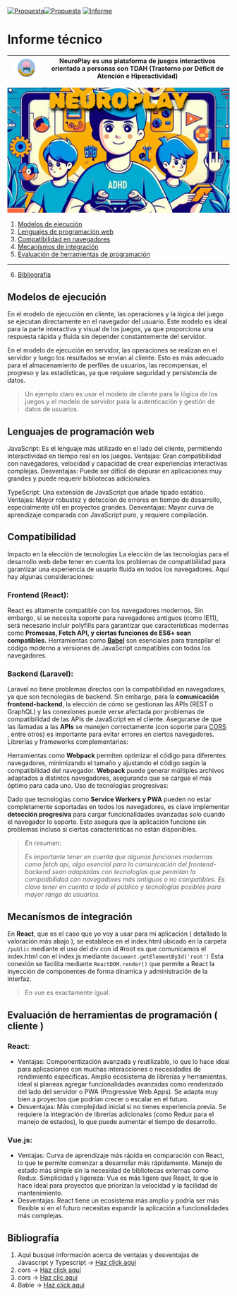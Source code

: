 [![Propuesta](../assets/BotónInicio-s.png)](../index.html)[![Propuesta](../assets/BotónPrpuesta.png)](./Propuesta) [![Informe](../assets/BotónInforme.png)](./Informe)

# Informe técnico  

| <img width="200px" src="../assets/NeuroPlay/NeuroPlay-Photoroom.png"/> | NeuroPlay  es una plataforma de juegos interactivos orientada a personas con TDAH (Trastorno por Déficit de Atención e Hiperactividad)  |
| ----------- | ----------- |

![Banner de la aplicación](../assets/NeuroPlay.png)

1. [Modelos de ejecución](#modelos-de-ejecución)
2. [Lenguajes de programación web](#lenguajes-de-programación-web)
3. [Compatibilidad en navegadores](#compatibilidad)
4. [Mecanísmos de integración](#mecanísmos-de-integración)
5. [Evaluación de herramientas de programación](#evaluación-de-herramientas-de-programación--cliente-)
---
6. [Bibliografía](#bibliografía)

## Modelos de ejecución

En el modelo de ejecución en cliente, las operaciones y la lógica del juego se ejecutan directamente en el navegador del usuario. Este modelo es ideal para la parte interactiva y visual de los juegos, ya que proporciona una respuesta rápida y fluida sin depender constantemente del servidor.

En el modelo de ejecución en servidor, las operaciones se realizan en el servidor y luego los resultados se envían al cliente. Esto es más adecuado para el almacenamiento de perfiles de usuarios, las recompensas, el progreso y las estadísticas, ya que requiere seguridad y persistencia de datos.

> Un ejemplo claro es usar el modelo de cliente para la lógica de los juegos y el modelo de servidor para la autenticación y gestión de datos de usuarios.

## Lenguajes de programación web

JavaScript: Es el lenguaje más utilizado en el lado del cliente, permitiendo interactividad en tiempo real en los juegos. Ventajas: Gran compatibilidad con navegadores, velocidad y capacidad de crear experiencias interactivas complejas. Desventajas: Puede ser difícil de depurar en aplicaciones muy grandes y puede requerir bibliotecas adicionales.

TypeScript: Una extensión de JavaScript que añade tipado estático. Ventajas: Mayor robustez y detección de errores en tiempo de desarrollo, especialmente útil en proyectos grandes. Desventajas: Mayor curva de aprendizaje comparada con JavaScript puro, y requiere compilación.

## Compatibilidad 

Impacto en la elección de tecnologías
La elección de las tecnologías para el desarrollo web debe tener en cuenta los problemas de compatibilidad para garantizar una experiencia de usuario fluida en todos los navegadores. Aquí hay algunas consideraciones:

### Frontend (React):

React es altamente compatible con los navegadores modernos. Sin embargo, si se necesita soporte para navegadores antiguos (como IE11), será necesario incluir polyfills para garantizar que características modernas como **Promesas, Fetch API, y ciertas funciones de ES6+ sean compatibles.**
Herramientas como [**Babel**](https://cli.vuejs.org/guide/browser-compatibility.html) son esenciales para transpilar el código moderno a versiones de JavaScript compatibles con todos los navegadores.

### Backend (Laravel):

Laravel no tiene problemas directos con la compatibilidad en navegadores, ya que son tecnologías de backend. Sin embargo, para la **comunicación frontend-backend**, la elección de cómo se gestionan las APIs (REST o GraphQL) y las conexiones puede verse afectada por problemas de compatibilidad de las APIs de JavaScript en el cliente. Asegurarse de que las llamadas a las **APIs** se manejen correctamente (con soporte para [CORS](https://developer.mozilla.org/en-US/docs/Learn/Tools_and_testing/Cross_browser_testing/Introduction) , entre otros) es importante para evitar errores en ciertos navegadores.
Librerías y frameworks complementarios:

Herramientas como **Webpack** permiten optimizar el código para diferentes navegadores, minimizando el tamaño y ajustando el código según la compatibilidad del navegador. **Webpack** puede generar múltiples archivos adaptados a distintos navegadores, asegurando que se cargue el más óptimo para cada uno.
Uso de tecnologías progresivas:

Dado que tecnologías como **Service Workers y PWA** pueden no estar completamente soportadas en todos los navegadores, es clave implementar **detección progresiva** para cargar funcionalidades avanzadas solo cuando el navegador lo soporte. Esto asegura que la aplicación funcione sin problemas incluso si ciertas características no están disponibles.

> *En resumen:* 
>
> *Es importante tener en cuenta que algunas funciones modernas como fetch api, algo esencial para la comunicación del frontend-backend sean adaptadas con tecnologías que permitan la compatibilidad con navegadores más antiguos o no compatibles. Es clave tener en cuenta a todo el público y tecnologías posibles para mayor rango de usuarios.*

## Mecanísmos de integración

En **React**, que es el caso que yo voy a usar para mi aplicación ( detallado la valoración más abajo ), se establece en el index.html ubicado en la carpeta `/public` mediante el uso del div con id #root es que comunicamos el index.html con el index.js mediante `document.getElementById('root')` Esta conexión se facilita mediante `ReactDOM.render()` que permite a React la inyección de componentes de forma dinamica y administración de la interfaz.

> En vue es exactamente igual.

## Evaluación de herramientas de programación ( cliente )
### React:

- Ventajas:
Componentización avanzada y reutilizable, lo que lo hace ideal para aplicaciones con muchas interacciones o necesidades de rendimiento específicas.
Amplio ecosistema de librerías y herramientas, ideal si planeas agregar funcionalidades avanzadas como renderizado del lado del servidor o PWA (Progressive Web Apps).
Se adapta muy bien a proyectos que podrían crecer o escalar en el futuro.
- Desventajas:
Más complejidad inicial si no tienes experiencia previa.
Se requiere la integración de librerías adicionales (como Redux para el manejo de estados), lo que puede aumentar el tiempo de desarrollo.
### Vue.js:

- Ventajas:
Curva de aprendizaje más rápida en comparación con React, lo que te permite comenzar a desarrollar más rápidamente.
Manejo de estado más simple sin la necesidad de bibliotecas externas como Redux.
Simplicidad y ligereza: Vue es más ligero que React, lo que lo hace ideal para proyectos que priorizan la velocidad y la facilidad de mantenimiento.
- Desventajas:
React tiene un ecosistema más amplio y podría ser más flexible si en el futuro necesitas expandir la aplicación a funcionalidades más complejas.



## Bibliografía

1. Aquí busqué información acerca de ventajas y desventajas de Javascript y Typescript -> [Haz click aquí](https://www.campusmvp.es/recursos/post/typescript-contra-javascript-cual-deberias-utilizar.aspx)
2. cors -> [Haz click aquí](https://developer.mozilla.org/en-US/docs/Learn/Tools_and_testing/Cross_browser_testing/Introduction)
3. cors -> [Haz clic aquí](https://blog.pixelfreestudio.com/how-to-ensure-cross-browser-compatibility-with-react-applications/)
4. Bable -> [Haz click aquí](https://cli.vuejs.org/guide/browser-compatibility.html)
